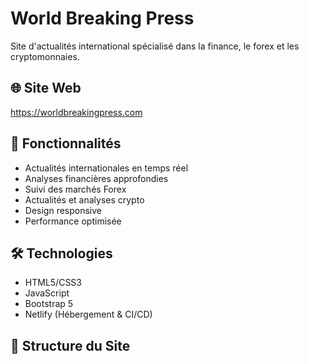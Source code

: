 # World Breaking Press

Site d'actualités international spécialisé dans la finance, le forex et les cryptomonnaies.

## 🌐 Site Web
https://worldbreakingpress.com

## 📱 Fonctionnalités

- Actualités internationales en temps réel
- Analyses financières approfondies
- Suivi des marchés Forex
- Actualités et analyses crypto
- Design responsive
- Performance optimisée

## 🛠️ Technologies

- HTML5/CSS3
- JavaScript
- Bootstrap 5
- Netlify (Hébergement & CI/CD)

## 📂 Structure du Site
